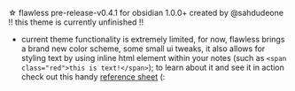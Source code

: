 ☆ flawless pre-release-v0.4.1 for obsidian 1.0.0+ 
  created by @sahdudeone
  !! this theme is currently unfinished !!

  - current theme functionality is extremely limited,
  for now, flawless brings a brand new color scheme, some small ui tweaks, it also allows for styling text by using inline html element within your notes (such as `<span class="red">this is text!</span>`); to learn about it and see it in action check out this handy [reference sheet](https://publish.obsidian.md/sahdudeone/%E2%98%86+flawless/%E2%98%86+flawless+styling+guide) (:

